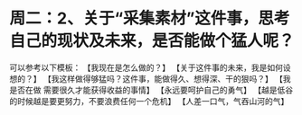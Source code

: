 # 周二：2、关于“采集素材”这件事，思考自己的现状及未来，是否能做个猛人呢？

可以参考以下模板：
【我现在是怎么做的？】
【关于这件事的未来，我是如何设想的？】
【我这样做得够猛吗？这件事，能做得久、想得深、干的狠吗？】
【我是否在做 需要很久才能获得收益的事情】
【永远要呵护自己的勇气】
【越是低谷的时候越是要更努力，不要浪费任何一个危机】
【人差一口气，气吞山河的气】
